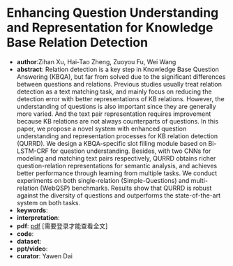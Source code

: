 # Enhancing Question Understanding and Representation for Knowledge Base Relation Detection

- **author**:Zihan Xu, Hai-Tao Zheng, Zuoyou Fu, Wei Wang
- **abstract**: Relation detection is a key step in Knowledge Base Question Answering (KBQA), but far from solved due to the significant differences between questions and relations. Previous studies usually treat relation detection as a text matching task, and mainly focus on reducing the detection error with better representations of KB relations. However, the understanding of questions is also important since they are generally more varied. And the text pair representation requires improvement because KB relations are not always counterparts of questions. In this paper, we propose a novel system with enhanced question understanding and representation processes for KB relation detection (QURRD). We design a KBQA-specific slot filling module based on Bi-LSTM-CRF for question understanding. Besides, with two CNNs for modeling and matching text pairs respectively, QURRD obtains richer question-relation representations for semantic analysis, and achieves better performance through learning from multiple tasks. We conduct experiments on both single-relation (Simple-Questions) and multi-relation (WebQSP) benchmarks. Results show that QURRD is robust against the diversity of questions and outperforms the state-of-the-art system on both tasks. 
- **keywords**:
- **interpretation**:
- **pdf**: [pdf](https://ieeexplore.ieee.org/abstract/document/8594995)  [需要登录才能查看全文]
- **code**: 
- **dataset**:
- **ppt/video**:
- **curator**: Yawen Dai